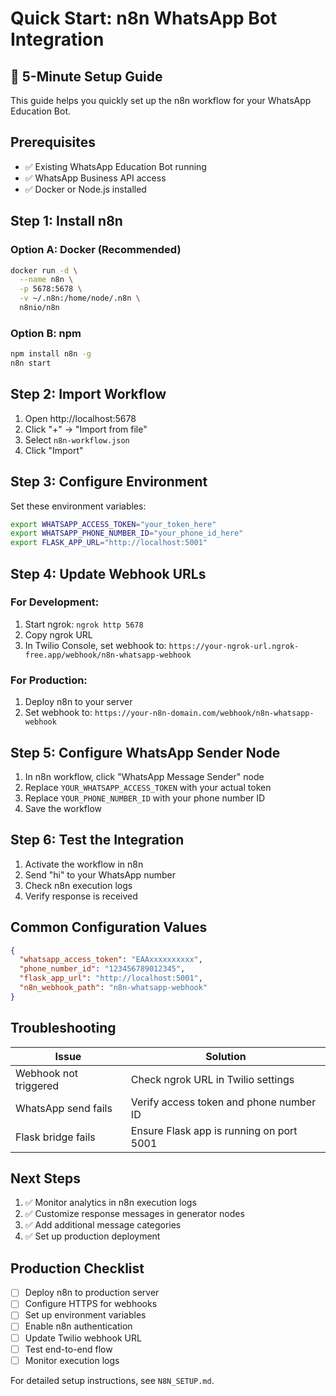 # Quick Start: n8n WhatsApp Bot Integration

## 🚀 5-Minute Setup Guide

This guide helps you quickly set up the n8n workflow for your WhatsApp Education Bot.

## Prerequisites
- ✅ Existing WhatsApp Education Bot running
- ✅ WhatsApp Business API access
- ✅ Docker or Node.js installed

## Step 1: Install n8n

### Option A: Docker (Recommended)
```bash
docker run -d \
  --name n8n \
  -p 5678:5678 \
  -v ~/.n8n:/home/node/.n8n \
  n8nio/n8n
```

### Option B: npm
```bash
npm install n8n -g
n8n start
```

## Step 2: Import Workflow

1. Open http://localhost:5678
2. Click "+" → "Import from file"
3. Select `n8n-workflow.json`
4. Click "Import"

## Step 3: Configure Environment

Set these environment variables:
```bash
export WHATSAPP_ACCESS_TOKEN="your_token_here"
export WHATSAPP_PHONE_NUMBER_ID="your_phone_id_here"
export FLASK_APP_URL="http://localhost:5001"
```

## Step 4: Update Webhook URLs

### For Development:
1. Start ngrok: `ngrok http 5678`
2. Copy ngrok URL
3. In Twilio Console, set webhook to: `https://your-ngrok-url.ngrok-free.app/webhook/n8n-whatsapp-webhook`

### For Production:
1. Deploy n8n to your server
2. Set webhook to: `https://your-n8n-domain.com/webhook/n8n-whatsapp-webhook`

## Step 5: Configure WhatsApp Sender Node

1. In n8n workflow, click "WhatsApp Message Sender" node
2. Replace `YOUR_WHATSAPP_ACCESS_TOKEN` with your actual token
3. Replace `YOUR_PHONE_NUMBER_ID` with your phone number ID
4. Save the workflow

## Step 6: Test the Integration

1. Activate the workflow in n8n
2. Send "hi" to your WhatsApp number
3. Check n8n execution logs
4. Verify response is received

## Common Configuration Values

```json
{
  "whatsapp_access_token": "EAAxxxxxxxxxx",
  "phone_number_id": "123456789012345",
  "flask_app_url": "http://localhost:5001",
  "n8n_webhook_path": "n8n-whatsapp-webhook"
}
```

## Troubleshooting

| Issue | Solution |
|-------|----------|
| Webhook not triggered | Check ngrok URL in Twilio settings |
| WhatsApp send fails | Verify access token and phone number ID |
| Flask bridge fails | Ensure Flask app is running on port 5001 |

## Next Steps

1. ✅ Monitor analytics in n8n execution logs
2. ✅ Customize response messages in generator nodes
3. ✅ Add additional message categories
4. ✅ Set up production deployment

## Production Checklist

- [ ] Deploy n8n to production server
- [ ] Configure HTTPS for webhooks
- [ ] Set up environment variables
- [ ] Enable n8n authentication
- [ ] Update Twilio webhook URL
- [ ] Test end-to-end flow
- [ ] Monitor execution logs

For detailed setup instructions, see `N8N_SETUP.md`.